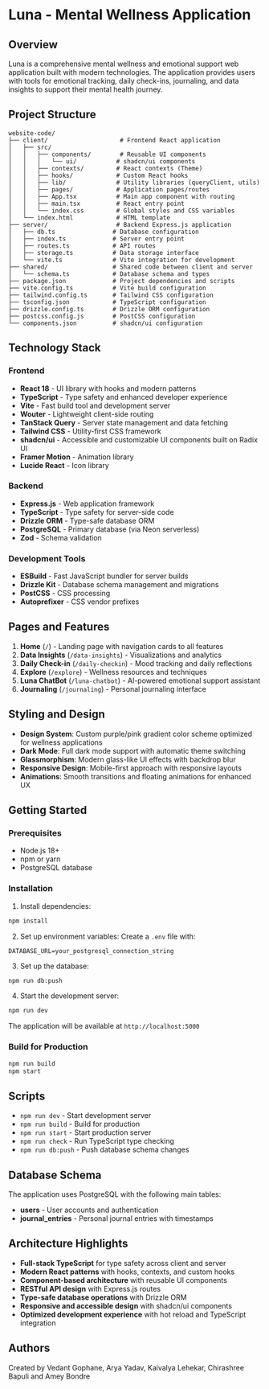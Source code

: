 # Luna - Mental Wellness Application

## Overview

Luna is a comprehensive mental wellness and emotional support web application built with modern technologies. The application provides users with tools for emotional tracking, daily check-ins, journaling, and data insights to support their mental health journey.

## Project Structure

```
website-code/
├── client/                    # Frontend React application
│   ├── src/
│   │   ├── components/        # Reusable UI components
│   │   │   └── ui/           # shadcn/ui components
│   │   ├── contexts/         # React contexts (Theme)
│   │   ├── hooks/            # Custom React hooks
│   │   ├── lib/              # Utility libraries (queryClient, utils)
│   │   ├── pages/            # Application pages/routes
│   │   ├── App.tsx           # Main app component with routing
│   │   ├── main.tsx          # React entry point
│   │   └── index.css         # Global styles and CSS variables
│   └── index.html            # HTML template
├── server/                   # Backend Express.js application
│   ├── db.ts                # Database configuration
│   ├── index.ts             # Server entry point
│   ├── routes.ts            # API routes
│   ├── storage.ts           # Data storage interface
│   └── vite.ts              # Vite integration for development
├── shared/                  # Shared code between client and server
│   └── schema.ts            # Database schema and types
├── package.json             # Project dependencies and scripts
├── vite.config.ts           # Vite build configuration
├── tailwind.config.ts       # Tailwind CSS configuration
├── tsconfig.json            # TypeScript configuration
├── drizzle.config.ts        # Drizzle ORM configuration
├── postcss.config.js        # PostCSS configuration
└── components.json          # shadcn/ui configuration
```

## Technology Stack

### Frontend
- **React 18** - UI library with hooks and modern patterns
- **TypeScript** - Type safety and enhanced developer experience
- **Vite** - Fast build tool and development server
- **Wouter** - Lightweight client-side routing
- **TanStack Query** - Server state management and data fetching
- **Tailwind CSS** - Utility-first CSS framework
- **shadcn/ui** - Accessible and customizable UI components built on Radix UI
- **Framer Motion** - Animation library
- **Lucide React** - Icon library

### Backend
- **Express.js** - Web application framework
- **TypeScript** - Type safety for server-side code
- **Drizzle ORM** - Type-safe database ORM
- **PostgreSQL** - Primary database (via Neon serverless)
- **Zod** - Schema validation

### Development Tools
- **ESBuild** - Fast JavaScript bundler for server builds
- **Drizzle Kit** - Database schema management and migrations
- **PostCSS** - CSS processing
- **Autoprefixer** - CSS vendor prefixes

## Pages and Features

1. **Home** (`/`) - Landing page with navigation cards to all features
2. **Data Insights** (`/data-insights`) - Visualizations and analytics
3. **Daily Check-in** (`/daily-checkin`) - Mood tracking and daily reflections
4. **Explore** (`/explore`) - Wellness resources and techniques
5. **Luna ChatBot** (`/luna-chatbot`) - AI-powered emotional support assistant
6. **Journaling** (`/journaling`) - Personal journaling interface

## Styling and Design

- **Design System**: Custom purple/pink gradient color scheme optimized for wellness applications
- **Dark Mode**: Full dark mode support with automatic theme switching
- **Glassmorphism**: Modern glass-like UI effects with backdrop blur
- **Responsive Design**: Mobile-first approach with responsive layouts
- **Animations**: Smooth transitions and floating animations for enhanced UX

## Getting Started

### Prerequisites
- Node.js 18+ 
- npm or yarn
- PostgreSQL database

### Installation

1. Install dependencies:
```bash
npm install
```

2. Set up environment variables:
Create a `.env` file with:
```
DATABASE_URL=your_postgresql_connection_string
```

3. Set up the database:
```bash
npm run db:push
```

4. Start the development server:
```bash
npm run dev
```

The application will be available at `http://localhost:5000`

### Build for Production

```bash
npm run build
npm start
```

## Scripts

- `npm run dev` - Start development server
- `npm run build` - Build for production
- `npm run start` - Start production server
- `npm run check` - Run TypeScript type checking
- `npm run db:push` - Push database schema changes

## Database Schema

The application uses PostgreSQL with the following main tables:
- **users** - User accounts and authentication
- **journal_entries** - Personal journal entries with timestamps

## Architecture Highlights

- **Full-stack TypeScript** for type safety across client and server
- **Modern React patterns** with hooks, contexts, and custom hooks
- **Component-based architecture** with reusable UI components
- **RESTful API design** with Express.js routes
- **Type-safe database operations** with Drizzle ORM
- **Responsive and accessible design** with shadcn/ui components
- **Optimized development experience** with hot reload and TypeScript integration

## Authors

Created by Vedant Gophane, Arya Yadav, Kaivalya Lehekar, Chirashree Bapuli and Amey Bondre

